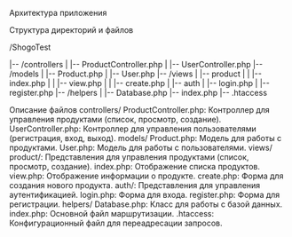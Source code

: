 Архитектура приложения

Структура директорий и файлов

/ShogoTest

|-- /controllers
|   |-- ProductController.php
|   |-- UserController.php
|-- /models
|   |-- Product.php
|   |-- User.php
|-- /views
|   |-- product
|   |   |-- index.php
|   |   |-- view.php
|   |   |-- create.php
|   |-- auth
|       |-- login.php
|       |-- register.php
|-- /helpers
|   |-- Database.php
|-- index.php
|-- .htaccess

Описание файлов
controllers/
ProductController.php: Контроллер для управления продуктами (список, просмотр, создание).
UserController.php: Контроллер для управления пользователями (регистрация, вход, выход).
models/
Product.php: Модель для работы с продуктами.
User.php: Модель для работы с пользователями.
views/
product/: Представления для управления продуктами (список, просмотр, создание).
index.php: Отображение списка продуктов.
view.php: Отображение информации о продукте.
create.php: Форма для создания нового продукта.
auth/: Представления для управления аутентификацией.
login.php: Форма для входа.
register.php: Форма для регистрации.
helpers/
Database.php: Класс для работы с базой данных.
index.php: Основной файл маршрутизации.
.htaccess: Конфигурационный файл для переадресации запросов.
